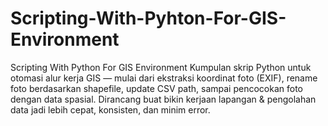 # Scripting-With-Pyhton-For-GIS-Environment
Scripting With Python For GIS Environment Kumpulan skrip Python untuk otomasi alur kerja GIS — mulai dari ekstraksi koordinat foto (EXIF), rename foto berdasarkan shapefile, update CSV path, sampai pencocokan foto dengan data spasial. Dirancang buat bikin kerjaan lapangan &amp; pengolahan data jadi lebih cepat, konsisten, dan minim error.
